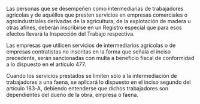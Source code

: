 Las personas que se desempeñen como intermediarias de trabajadores agrícolas y de aquéllos que presten servicios en empresas comerciales o agroindustriales derivadas de la agricultura, de la explotación de madera u otras afines, deberán inscribirse en un Registro especial que para esos efectos llevará la Inspección del Trabajo respectiva.

Las empresas que utilicen servicios de intermediarios agrícolas o de empresas contratistas no inscritas en la forma que señala el inciso precedente, serán sancionadas con multa a beneficio fiscal de conformidad a lo dispuesto en el artículo 477.

Cuando los servicios prestados se limiten sólo a la intermediación de trabajadores a una faena, se aplicará lo dispuesto en el inciso segundo del artículo 183-A, debiendo entenderse que dichos trabajadores son dependientes del dueño de la obra, empresa o faena.